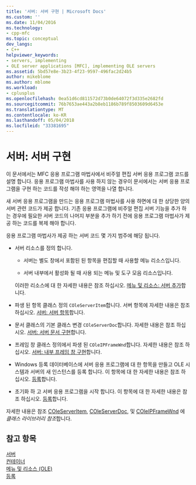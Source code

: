 ```yaml
---
title: '서버: 서버 구현 | Microsoft Docs'
ms.custom: ''
ms.date: 11/04/2016
ms.technology:
- cpp-mfc
ms.topic: conceptual
dev_langs:
- C++
helpviewer_keywords:
- servers, implementing
- OLE server applications [MFC], implementing OLE servers
ms.assetid: 5bd57e8e-3b23-4f23-9597-496fac2d24b5
author: mikeblome
ms.author: mblome
ms.workload:
- cplusplus
ms.openlocfilehash: 0ea51d6cd811572d73b0de64072f3d335e2682fd
ms.sourcegitcommit: 76b7653ae443a2b8eb1186b789f8503609d6453e
ms.translationtype: MT
ms.contentlocale: ko-KR
ms.lasthandoff: 05/04/2018
ms.locfileid: "33381695"
---
```

# <a name="servers-implementing-a-server"></a>서버: 서버 구현
이 문서에서는 MFC 응용 프로그램 마법사에서 비주얼 편집 서버 응용 프로그램 코드를 설명 합니다. 응용 프로그램 마법사를 사용 하지 않는 경우이 문서에서는 서버 응용 프로그램을 구현 하는 코드를 작성 해야 하는 영역을 나열 합니다.  
  
 새 서버 응용 프로그램을 만드는 응용 프로그램 마법사를 사용 하면에 대 한 상당한 양의 서버 관련 코드가 제공 합니다. 기존 응용 프로그램에 비주얼 편집 서버 기능을 추가 하는 경우에 필요한 서버 코드의 나머지 부분을 추가 하기 전에 응용 프로그램 마법사가 제공 하는 코드를 복제 해야 합니다.  
  
 응용 프로그램 마법사가 제공 하는 서버 코드 몇 가지 범주에 해당 됩니다.  
  
-   서버 리소스를 정의 합니다.  
  
    -   서버는 별도 창에서 포함된 된 항목을 편집할 때 사용할 메뉴 리소스입니다.  
  
    -   서버 내부에서 활성화 될 때 사용 되는 메뉴 및 도구 모음 리소스입니다.  
  
     이러한 리소스에 대 한 자세한 내용은 참조 하십시오. [메뉴 및 리소스: 서버 추가](../mfc/menus-and-resources-server-additions.md)합니다.  
  
-   파생 된 항목 클래스 정의 `COleServerItem`합니다. 서버 항목에 자세한 내용은 참조 하십시오. [서버: 서버 항목](../mfc/servers-server-items.md)합니다.  
  
-   문서 클래스의 기본 클래스 변경 `COleServerDoc`합니다. 자세한 내용은 참조 하십시오. [서버: 서버 문서 구현](../mfc/servers-implementing-server-documents.md)합니다.  
  
-   프레임 창 클래스 정의에서 파생 된 `COleIPFrameWnd`합니다. 자세한 내용은 참조 하십시오. [서버: 내부 프레임 창 구현](../mfc/servers-implementing-in-place-frame-windows.md)합니다.  
  
-   Windows 등록 데이터베이스에 서버 응용 프로그램에 대 한 항목을 만들고 OLE 시스템과 서버의 새 인스턴스를 등록 합니다. 이 항목에 대 한 자세한 내용은 참조 하십시오. [등록](../mfc/registration.md)합니다.  
  
-   초기화 하 고 서버 응용 프로그램을 시작 합니다. 이 항목에 대 한 자세한 내용은 참조 하십시오. [등록](../mfc/registration.md)합니다.  
  
 자세한 내용은 참조 [COleServerItem](../mfc/reference/coleserveritem-class.md), [COleServerDoc](../mfc/reference/coleserverdoc-class.md), 및 [COleIPFrameWnd](../mfc/reference/coleipframewnd-class.md) 에 *클래스 라이브러리 참조*합니다.  
  
## <a name="see-also"></a>참고 항목  
 [서버](../mfc/servers.md)   
 [컨테이너](../mfc/containers.md)   
 [메뉴 및 리소스 (OLE)](../mfc/menus-and-resources-ole.md)   
 [등록](../mfc/registration.md)

